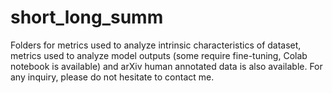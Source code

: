 # short_long_summ

Folders for metrics used to analyze intrinsic characteristics of dataset, metrics used to analyze model outputs (some require fine-tuning, Colab notebook is available) and arXiv human annotated data is also available. For any inquiry, please do not hesitate to contact me.
